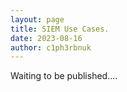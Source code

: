 ```yaml
---
layout: page
title: SIEM Use Cases.
date: 2023-08-16
author: c1ph3rbnuk
---
```


Waiting to be published....
